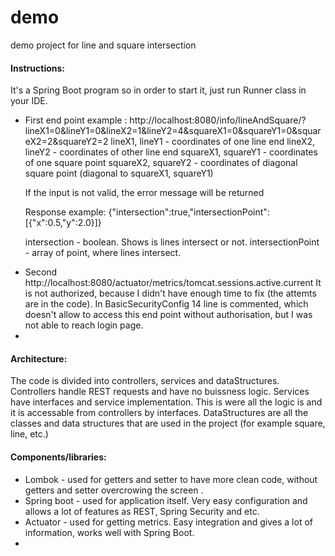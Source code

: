 # demo
demo project for line and square intersection

<h4> Instructions: </h4>
It's a Spring Boot program so in order to start it, just run Runner class in your IDE.
<ul>
<li> First end point example : http://localhost:8080/info/lineAndSquare/?lineX1=0&lineY1=0&lineX2=1&lineY2=4&squareX1=0&squareY1=0&squareX2=2&squareY2=2
  lineX1, lineY1 - coordinates of one line end
  lineX2, lineY2 - coordinates of other line end
  squareX1, squareY1 - coordinates of one square point
  squareX2, squareY2 - coordinates of diagonal square point (diagonal to  squareX1, squareY1)
  
  If the input is not valid, the error message will be returned
  
  Response example:
  {"intersection":true,"intersectionPoint":[{"x":0.5,"y":2.0}]}
 
 intersection - boolean. Shows is lines intersect or not.
 intersectionPoint - array of point, where lines intersect. </li>
 
<li> Second http://localhost:8080/actuator/metrics/tomcat.sessions.active.current
 It is not authorized, because I didn't have enough time to fix (the attemts are in the code). In BasicSecurityConfig 14 line is commented, which doesn't allow to access this end point without authorisation, but I was not able to reach login page. <li>
  
 </ul>
 
 <h4> Architecture: </h4>
 
 The code is divided into controllers, services and dataStructures. 
 Controllers handle REST requests and have no buissness logic.
 Services have interfaces and service implementation. This is were all the logic is and it is accessable from controllers by interfaces.
 DataStructures are all the classes and data structures that are used in the project (for example square, line, etc.)
 
 <h4> Components/libraries: </h4>
 <ul>
 <li>Lombok - used for getters and setter to have more clean code, without getters and setter overcrowing the screen .</li>
 <li> Spring boot - used for application itself. Very easy configuration and allows a lot of features as REST, Spring Security and etc.   </li>
  <li> Actuator - used for getting metrics. Easy integration and gives a lot of information, works well with Spring Boot. <li>
 </ul>
  
